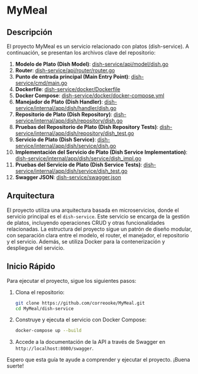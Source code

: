 # MyMeal

## Descripción

El proyecto MyMeal es un servicio relacionado con platos (dish-service). A continuación, se presentan los archivos clave del repositorio:

1. **Modelo de Plato (Dish Model)**: [dish-service/api/model/dish.go](https://github.com/correooke/MyMeal/blob/main/dish-service/api/model/dish.go)
2. **Router**: [dish-service/api/router/router.go](https://github.com/correooke/MyMeal/blob/main/dish-service/api/router/router.go)
3. **Punto de entrada principal (Main Entry Point)**: [dish-service/cmd/main.go](https://github.com/correooke/MyMeal/blob/main/dish-service/cmd/main.go)
4. **Dockerfile**: [dish-service/docker/Dockerfile](https://github.com/correooke/MyMeal/blob/main/dish-service/docker/Dockerfile)
5. **Docker Compose**: [dish-service/docker/docker-compose.yml](https://github.com/correooke/MyMeal/blob/main/dish-service/docker/docker-compose.yml)
6. **Manejador de Plato (Dish Handler)**: [dish-service/internal/app/dish/handler/dish.go](https://github.com/correooke/MyMeal/blob/main/dish-service/internal/app/dish/handler/dish.go)
7. **Repositorio de Plato (Dish Repository)**: [dish-service/internal/app/dish/repository/dish.go](https://github.com/correooke/MyMeal/blob/main/dish-service/internal/app/dish/repository/dish.go)
8. **Pruebas del Repositorio de Plato (Dish Repository Tests)**: [dish-service/internal/app/dish/repository/dish_test.go](https://github.com/correooke/MyMeal/blob/main/dish-service/internal/app/dish/repository/dish_test.go)
9. **Servicio de Plato (Dish Service)**: [dish-service/internal/app/dish/service/dish.go](https://github.com/correooke/MyMeal/blob/main/dish-service/internal/app/dish/service/dish.go)
10. **Implementación del Servicio de Plato (Dish Service Implementation)**: [dish-service/internal/app/dish/service/dish_impl.go](https://github.com/correooke/MyMeal/blob/main/dish-service/internal/app/dish/service/dish_impl.go)
11. **Pruebas del Servicio de Plato (Dish Service Tests)**: [dish-service/internal/app/dish/service/dish_test.go](https://github.com/correooke/MyMeal/blob/main/dish-service/internal/app/dish/service/dish_test.go)
12. **Swagger JSON**: [dish-service/swagger.json](https://github.com/correooke/MyMeal/blob/main/dish-service/swagger.json)

## Arquitectura

El proyecto utiliza una arquitectura basada en microservicios, donde el servicio principal es el `dish-service`. Este servicio se encarga de la gestión de platos, incluyendo operaciones CRUD y otras funcionalidades relacionadas. La estructura del proyecto sigue un patrón de diseño modular, con separación clara entre el modelo, el router, el manejador, el repositorio y el servicio. Además, se utiliza Docker para la contenerización y despliegue del servicio.

## Inicio Rápido

Para ejecutar el proyecto, sigue los siguientes pasos:

1. Clona el repositorio:
   ```bash
   git clone https://github.com/correooke/MyMeal.git
   cd MyMeal/dish-service
   ```
2. Construye y ejecuta el servicio con Docker Compose:
   ```bash
   docker-compose up --build
   ```
3. Accede a la documentación de la API a través de Swagger en `http://localhost:8080/swagger`.

Espero que esta guía te ayude a comprender y ejecutar el proyecto. ¡Buena suerte!